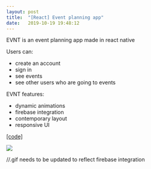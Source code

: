 ```yaml
---
layout: post
title:  "[React] Event planning app"
date:   2019-10-19 19:48:12
---
```

EVNT is an event planning app made in react native

Users can:
+ create an account
+ sign in
+ see events
+ see other users who are going to events

EVNT features:
+ dynamic animations
+ firebase integration
+ contemporary layout
+ responsive UI

[[code]](https://github.com/spoisseroux/evnt)  

<img src="https://media.giphy.com/media/dv6OdKb9Xic5VuAnyr/giphy.gif"/>

//.gif needs to be updated to reflect firebase integration
